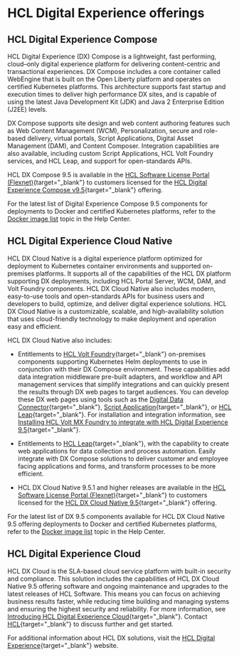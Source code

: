 # HCL Digital Experience offerings

## HCL Digital Experience Compose 

HCL Digital Experience (DX) Compose is a lightweight, fast performing, cloud–only digital experience platform for delivering content-centric and transactional experiences. DX Compose includes a core container called WebEngine that is built on the Open Liberty platform and operates on certified Kubernetes platforms. This architecture supports fast startup and execution times to deliver high performance DX sites, and is capable of using the latest Java Development Kit (JDK) and Java 2 Enterprise Edition (J2EE) levels.

DX Compose supports site design and web content authoring features such as Web Content Management (WCM), Personalization, secure and role-based delivery, virtual portals, Script Applications, Digital Asset Management (DAM), and Content Composer. Integration capabilities are also available, including custom Script Applications, HCL Volt Foundry services, and HCL Leap, and support for open-standards APIs.

HCL DX Compose 9.5 is available in the [HCL Software License Portal (Flexnet)](https://support.hcl-software.com/csm?id=kb_article&sysparm_article=KB0073344){target="_blank"} to customers licensed for the [HCL Digital Experience Compose v9.5](https://www.hcl-software.com/resources/license-agreements){target="_blank"} offering.

For the latest list of Digital Experience Compose 9.5 components for deployments to Docker and certified Kubernetes platforms, refer to the [Docker image list]() topic in the Help Center.

## HCL Digital Experience Cloud Native

HCL DX Cloud Native is a digital experience platform optimized for deployment to Kubernetes container environments and supported on-premises platforms. It supports all of the capabilities of the HCL DX platform supporting DX deployments, including HCL Portal Server, WCM, DAM, and Volt Foundry components. HCL DX Cloud Native also includes modern, easy-to-use tools and open-standards APIs for business users and developers to build, optimize, and deliver digital experience solutions. HCL DX Cloud Native is a customizable, scalable, and high-availability solution that uses cloud-friendly technology to make deployment and operation easy and efficient.

HCL DX Cloud Native also includes:

- Entitlements to [HCL Volt Foundry](https://www.hcl-software.com/volt-mx){target="_blank"} on-premises components supporting Kubernetes Helm deployments to use in conjunction with their DX Compose environment. These capabilities add data integration middleware pre-built adapters, and workflow and API management services that simplify integrations and can quickly present the results through DX web pages to target audiences. You can develop these DX web pages using tools such as the [Digital Data Connector](https://opensource.hcltechsw.com/digital-experience/latest/extend_dx/ddc/){target="_blank"}, [Script Application](https://opensource.hcltechsw.com/digital-experience/latest/extend_dx/script_application/){target="_blank"}, or [HCL Leap](https://opensource.hcltechsw.com/digital-experience/latest/extend_dx/integration/leap/){target="_blank"}. For installation and integration information, see [Installing HCL Volt MX Foundry to integrate with HCL Digital Experience 9.5](https://opensource.hcltechsw.com/digital-experience/latest/extend_dx/integration/mx/installation/){target="_blank"}.

- Entitlements to [HCL Leap](https://opensource.hcltechsw.com/digital-experience/latest/extend_dx/integration/leap/){target="_blank"}, with the capability to create web applications for data collection and process automation. Easily integrate with DX Compose solutions to deliver customer and employee facing applications and forms, and transform processes to be more efficient.

- HCL DX Cloud Native 9.5.1 and higher releases are available in the [HCL Software License Portal (Flexnet)](https://support.hcl-software.com/csm?id=kb_article&sysparm_article=KB0073344){target="_blank"} to customers licensed for the [HCL DX Cloud Native 9.5](https://www.hcl-software.com/wps/wcm/connect/61f40a7e-d2ca-42d4-b24c-d5adfd4fe54d/HCL+Digital+Experience+Cloud+Native+v9.5.pdf?MOD=AJPERES&CONVERT_TO=url&CACHEID=ROOTWORKSPACE-61f40a7e-d2ca-42d4-b24c-d5adfd4fe54d-ofP.t-Y){target="_blank"} offering.

For the latest list of DX 9.5 components available for HCL DX Cloud Native 9.5 offering deployments to Docker and certified Kubernetes platforms, refer to the [Docker image list]() topic in the Help Center.

## HCL Digital Experience Cloud

HCL DX Cloud is the SLA-based cloud service platform with built-in security and compliance. This solution includes the capabilities of HCL DX Cloud Native 9.5 offering software and ongoing maintenance and upgrades to the latest releases of HCL Software. This means you can focus on achieving business results faster, while reducing time building and managing systems and ensuring the highest security and reliability. For more information, see [Introducing HCL Digital Experience Cloud](https://www.youtube.com/watch?v=RjEixzVmft4&list=PLEjl4yzB6ckHXyJv0Kx7O9vI_7KPAAsTO&index=11&t=10s){target="_blank"}. Contact [HCL](https://www.hcl-software.com/dx/upgrade/contact-us?utm_medium=email&utm_source=unica_email&utm_campaign=DT_DX_Newsletter_Jan24_C000000168&referrer=mail.google.com){target="_blank"} to discuss further and get started.

For additional information about HCL DX solutions, visit the [HCL Digital Experience](https://www.hcl-software.com/dx){target="_blank"} website.

<!--File listing not yet available-->